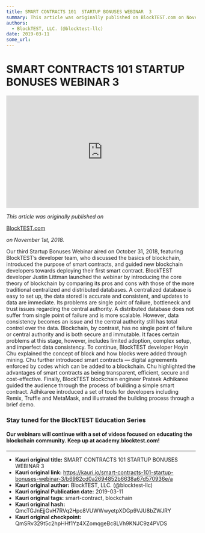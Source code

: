 ```yaml
---
title: SMART CONTRACTS 101  STARTUP BONUSES WEBINAR  3
summary: This article was originally published on BlockTEST.com on November 1st, 2018. Our third Startup Bonuses Webinar aired on October 31, 2018, featuring BlockTEST’s developer team, who discussed the basics of blockchain, introduced the purpose of smart contracts, and guided new blockchain developers towards deploying their first smart contract. BlockTEST developer Justin Littman launched the webinar by introducing the core theory of blockchain by comparing its pros and cons with those of the more tr
authors:
  - BlockTEST, LLC. (@blocktest-llc)
date: 2019-03-11
some_url: 
---
```


# SMART CONTRACTS 101  STARTUP BONUSES WEBINAR  3



<iframe allowfullscreen="" frameborder="0" height="300" scrolling="no" src="https://player.vimeo.com/video/298257920" width="512"></iframe>

 
_This article was originally published on_
  
[BlockTEST.com](https://blocktest.com/2018/11/01/smart-contracts-101/)
  
_on November 1st, 2018._
 
Our third Startup Bonuses Webinar aired on October 31, 2018, featuring BlockTEST’s developer team, who discussed the basics of blockchain, introduced the purpose of smart contracts, and guided new blockchain developers towards deploying their first smart contract.
BlockTEST developer Justin Littman launched the webinar by introducing the core theory of blockchain by comparing its pros and cons with those of the more traditional centralized and distributed databases.
A centralized database is easy to set up, the data stored is accurate and consistent, and updates to data are immediate. Its problems are single point of failure, bottleneck and trust issues regarding the central authority. A distributed database does not suffer from single point of failure and is more scalable. However, data consistency becomes an issue and the central authority still has total control over the data.
Blockchain, by contrast, has no single point of failure or central authority and is both secure and immutable. It faces certain problems at this stage, however, includes limited adoption, complex setup, and imperfect data consistency.
To continue, BlockTEST developer Hoyin Chu explained the concept of block and how blocks were added through mining. Chu further introduced smart contracts — digital agreements enforced by codes which can be added to a blockchain. Chu highlighted the advantages of smart contracts as being transparent, efficient, secure and cost-effective.
Finally, BlockTEST blockchain engineer Prateek Adhikaree guided the audience through the process of building a simple smart contract. Adhikaree introduced a set of tools for developers including Remix, Truffle and MetaMask, and illustrated the building process through a brief demo.

### Stay tuned for the BlockTEST Education Series

#### Our webinars will continue with a set of videos focused on educating the blockchain community. Keep up at academy.blocktest.com!



---

- **Kauri original title:** SMART CONTRACTS 101  STARTUP BONUSES WEBINAR  3
- **Kauri original link:** https://kauri.io/smart-contracts-101-startup-bonuses-webinar-3/b6982cd0a2694852b6638a67d570936e/a
- **Kauri original author:** BlockTEST, LLC. (@blocktest-llc)
- **Kauri original Publication date:** 2019-03-11
- **Kauri original tags:** smart-contract, blockchain
- **Kauri original hash:** QmcTGJnEjjGvH7RVq2Hpc8VUWWwyetpXDGp9VJU8bZWJRY
- **Kauri original checkpoint:** QmSRv329t5c2hpHHf1Yz4XZomqgeBc8LVh9KNJC9z4PVDS



